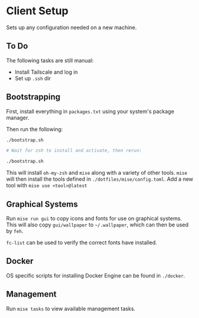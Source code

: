 # Client Setup

Sets up any configuration needed on a new machine.

## To Do

The following tasks are still manual:

- Install Tailscale and log in
- Set up `.ssh` dir

## Bootstrapping

First, install everything in `packages.txt` using your system's package manager.

Then run the following:

```sh
./bootstrap.sh

# Wait for zsh to install and activate, then rerun:

./bootstrap.sh
```

This will install `oh-my-zsh` and `mise` along with a variety of other tools. `mise` will then install the tools defined in `./dotfiles/mise/config.toml`. Add a new tool with `mise use <tool>@latest`

## Graphical Systems

Run `mise run gui` to copy icons and fonts for use on graphical systems.
This will also copy `gui/wallpaper` to `~/.wallpaper`, which can then be used by `feh`.

`fc-list` can be used to verify the correct fonts have installed.

## Docker

OS specific scripts for installing Docker Engine can be found in `./docker`.

## Management

Run `mise tasks` to view available management tasks.
